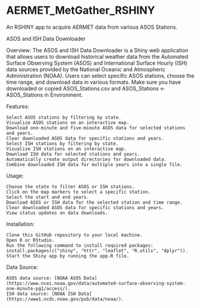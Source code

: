 # AERMET_MetGather_RSHINY
An RSHINY app to acquire AERMET data from various ASOS Stations.

ASOS and ISH Data Downloader

Overview:
The ASOS and ISH Data Downloader is a Shiny web application that allows users to download historical weather data from the Automated Surface Observing System (ASOS) and International Surface Hourly (ISH) data sources provided by the National Oceanic and Atmospheric Administration (NOAA). Users can select specific ASOS stations, choose the time range, and download data in various formats.  Make sure you have downloaded or copied ASOS_Stations.csv and ASOS_Stations <- ASOS_Stations in Environment.

Features:

    Select ASOS stations by filtering by state.
    Visualize ASOS stations on an interactive map.
    Download one-minute and five-minute ASOS data for selected stations and years.
    Clear downloaded ASOS data for specific stations and years.
    Select ISH stations by filtering by state.
    Visualize ISH stations on an interactive map.
    Download ISH data for selected stations and years.
    Automatically create output directories for downloaded data.
    Combine downloaded ISH data for multiple years into a single file.

Usage:

    Choose the state to filter ASOS or ISH stations.
    Click on the map markers to select a specific station.
    Select the start and end years.
    Download ASOS or ISH data for the selected station and time range.
    Clear downloaded ASOS data for specific stations and years.
    View status updates on data downloads.

Installation:

    Clone this GitHub repository to your local machine.
    Open R or RStudio.
    Run the following command to install required packages: install.packages(c("shiny", "httr", "leaflet", "R.utils", "dplyr")).
    Start the Shiny app by running the app.R file.

Data Source:

    ASOS data source: [NOAA ASOS Data](https://www.ncei.noaa.gov/data/automated-surface-observing-system-one-minute-pg1/access/).
    ISH data source: [NOAA ISH Data](https://www1.ncdc.noaa.gov/pub/data/noaa/).
